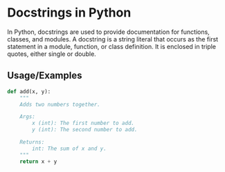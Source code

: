 # Docstrings in Python

In Python, docstrings are used to provide documentation for functions, classes, and modules. A docstring is a string literal that occurs as the first statement in a module, function, or class definition. It is enclosed in triple quotes, either single or double.

## Usage/Examples

```python
def add(x, y):
    """
    Adds two numbers together.

    Args:
        x (int): The first number to add.
        y (int): The second number to add.

    Returns:
        int: The sum of x and y.
    """
    return x + y

```
